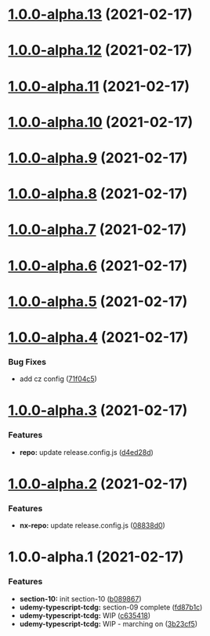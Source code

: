 # [1.0.0-alpha.13](https://github.com/MHacker9404/nx-repo/compare/v1.0.0-alpha.12...v1.0.0-alpha.13) (2021-02-17)

# [1.0.0-alpha.12](https://github.com/MHacker9404/nx-repo/compare/v1.0.0-alpha.11...v1.0.0-alpha.12) (2021-02-17)

# [1.0.0-alpha.11](https://github.com/MHacker9404/nx-repo/compare/v1.0.0-alpha.10...v1.0.0-alpha.11) (2021-02-17)

# [1.0.0-alpha.10](https://github.com/MHacker9404/nx-repo/compare/v1.0.0-alpha.9...v1.0.0-alpha.10) (2021-02-17)

# [1.0.0-alpha.9](https://github.com/MHacker9404/nx-repo/compare/v1.0.0-alpha.8...v1.0.0-alpha.9) (2021-02-17)

# [1.0.0-alpha.8](https://github.com/MHacker9404/nx-repo/compare/v1.0.0-alpha.7...v1.0.0-alpha.8) (2021-02-17)

# [1.0.0-alpha.7](https://github.com/MHacker9404/nx-repo/compare/v1.0.0-alpha.6...v1.0.0-alpha.7) (2021-02-17)

# [1.0.0-alpha.6](https://github.com/MHacker9404/nx-repo/compare/v1.0.0-alpha.5...v1.0.0-alpha.6) (2021-02-17)

# [1.0.0-alpha.5](https://github.com/MHacker9404/nx-repo/compare/v1.0.0-alpha.4...v1.0.0-alpha.5) (2021-02-17)

# [1.0.0-alpha.4](https://github.com/MHacker9404/nx-repo/compare/v1.0.0-alpha.3...v1.0.0-alpha.4) (2021-02-17)


### Bug Fixes

* add cz config ([71f04c5](https://github.com/MHacker9404/nx-repo/commit/71f04c5a409d715a1331a9c25bfa31404a9c195e))

# [1.0.0-alpha.3](https://github.com/MHacker9404/nx-repo/compare/v1.0.0-alpha.2...v1.0.0-alpha.3) (2021-02-17)


### Features

* **repo:** update release.config.js ([d4ed28d](https://github.com/MHacker9404/nx-repo/commit/d4ed28df52048c1ecd3aac9693d5059161a9262e))

# [1.0.0-alpha.2](https://github.com/MHacker9404/nx-repo/compare/v1.0.0-alpha.1...v1.0.0-alpha.2) (2021-02-17)


### Features

* **nx-repo:** update release.config.js ([08838d0](https://github.com/MHacker9404/nx-repo/commit/08838d07c64bcf4714ec786aa21a626340797f45))

# 1.0.0-alpha.1 (2021-02-17)


### Features

* **section-10:** init section-10 ([b089867](https://github.com/MHacker9404/nx-repo/commit/b089867306cb01617bf9f37d681500aae4652938))
* **udemy-typescript-tcdg:** section-09 complete ([fd87b1c](https://github.com/MHacker9404/nx-repo/commit/fd87b1c1d72aa2e7bd3caadef40a1db5e80cbd94))
* **udemy-typescript-tcdg:** WIP ([c635418](https://github.com/MHacker9404/nx-repo/commit/c635418f49127045db11dd7ce93de74b75d5176b))
* **udemy-typescript-tcdg:** WIP - marching on ([3b23cf5](https://github.com/MHacker9404/nx-repo/commit/3b23cf5d0d2c7e513b3a4540735765b575316338))
